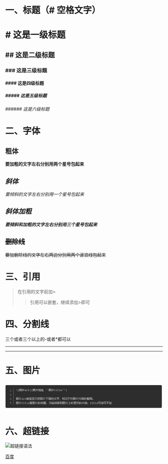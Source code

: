 # 一、标题（# 空格文字）
# # 这是一级标题
## ## 这是二级标题
### ### 这是三级标题
#### #### 这是四级标题
##### ##### 这是五级标题
###### ###### 这是六级标题

# 二、字体
## **粗体**
**要加粗的文字左右分别用两个星号包起来**
## *斜体*
*要倾斜的文字左右分别用一个星号包起来*
## ***斜体加粗***
***要倾斜和加粗的文字左右分别用三个星号包起来***
## ~~删除线~~
~~要加删除线的文字左右两边分别用两个波浪线包起来~~

# 三、引用
>在引用的文字前加>
>>引用可以嵌套，继续添加>即可

# 四、分割线
三个或者三个以上的-或者*都可以
***
-----
# 五、图片
![avatar](/picture.png "添加图片的语法" )

# 六、超链接
![超链接语法](E:\ECCV\xym\new\picture1.png)

[百度](http://baidu.com)



